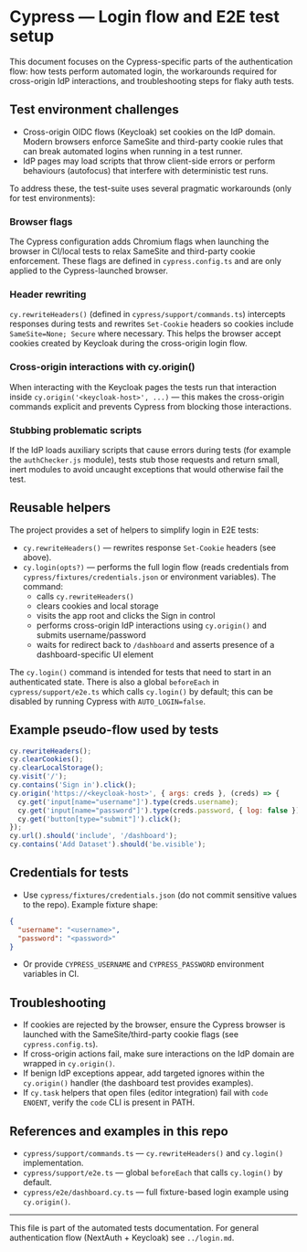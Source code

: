 # Cypress — Login flow and E2E test setup

This document focuses on the Cypress-specific parts of the authentication flow: how tests perform automated login, the workarounds required for cross-origin IdP interactions, and troubleshooting steps for flaky auth tests.

## Test environment challenges

- Cross-origin OIDC flows (Keycloak) set cookies on the IdP domain. Modern browsers enforce SameSite and third-party cookie rules that can break automated logins when running in a test runner.
- IdP pages may load scripts that throw client-side errors or perform behaviours (autofocus) that interfere with deterministic test runs.

To address these, the test-suite uses several pragmatic workarounds (only for test environments):

### Browser flags

The Cypress configuration adds Chromium flags when launching the browser in CI/local tests to relax SameSite and third-party cookie enforcement. These flags are defined in `cypress.config.ts` and are only applied to the Cypress-launched browser.

### Header rewriting

`cy.rewriteHeaders()` (defined in `cypress/support/commands.ts`) intercepts responses during tests and rewrites `Set-Cookie` headers so cookies include `SameSite=None; Secure` where necessary. This helps the browser accept cookies created by Keycloak during the cross-origin login flow.

### Cross-origin interactions with cy.origin()

When interacting with the Keycloak pages the tests run that interaction inside `cy.origin('<keycloak-host>', ...)` — this makes the cross-origin commands explicit and prevents Cypress from blocking those interactions.

### Stubbing problematic scripts

If the IdP loads auxiliary scripts that cause errors during tests (for example the `authChecker.js` module), tests stub those requests and return small, inert modules to avoid uncaught exceptions that would otherwise fail the test.

## Reusable helpers

The project provides a set of helpers to simplify login in E2E tests:

- `cy.rewriteHeaders()` — rewrites response `Set-Cookie` headers (see above).
- `cy.login(opts?)` — performs the full login flow (reads credentials from `cypress/fixtures/credentials.json` or environment variables). The command:
  - calls `cy.rewriteHeaders()`
  - clears cookies and local storage
  - visits the app root and clicks the Sign in control
  - performs cross-origin IdP interactions using `cy.origin()` and submits username/password
  - waits for redirect back to `/dashboard` and asserts presence of a dashboard-specific UI element

The `cy.login()` command is intended for tests that need to start in an authenticated state. There is also a global `beforeEach` in `cypress/support/e2e.ts` which calls `cy.login()` by default; this can be disabled by running Cypress with `AUTO_LOGIN=false`.

## Example pseudo-flow used by tests

```js
cy.rewriteHeaders();
cy.clearCookies();
cy.clearLocalStorage();
cy.visit('/');
cy.contains('Sign in').click();
cy.origin('https://<keycloak-host>', { args: creds }, (creds) => {
  cy.get('input[name="username"]').type(creds.username);
  cy.get('input[name="password"]').type(creds.password, { log: false });
  cy.get('button[type="submit"]').click();
});
cy.url().should('include', '/dashboard');
cy.contains('Add Dataset').should('be.visible');
```

## Credentials for tests

- Use `cypress/fixtures/credentials.json` (do not commit sensitive values to the repo). Example fixture shape:

```json
{
  "username": "<username>",
  "password": "<password>"
}
```

- Or provide `CYPRESS_USERNAME` and `CYPRESS_PASSWORD` environment variables in CI.

## Troubleshooting

- If cookies are rejected by the browser, ensure the Cypress browser is launched with the SameSite/third-party cookie flags (see `cypress.config.ts`).
- If cross-origin actions fail, make sure interactions on the IdP domain are wrapped in `cy.origin()`.
- If benign IdP exceptions appear, add targeted ignores within the `cy.origin()` handler (the dashboard test provides examples).
- If `cy.task` helpers that open files (editor integration) fail with `code ENOENT`, verify the `code` CLI is present in PATH.

## References and examples in this repo

- `cypress/support/commands.ts` — `cy.rewriteHeaders()` and `cy.login()` implementation.
- `cypress/support/e2e.ts` — global `beforeEach` that calls `cy.login()` by default.
- `cypress/e2e/dashboard.cy.ts` — full fixture-based login example using `cy.origin()`.

---

This file is part of the automated tests documentation. For general authentication flow (NextAuth + Keycloak) see `../login.md`.
